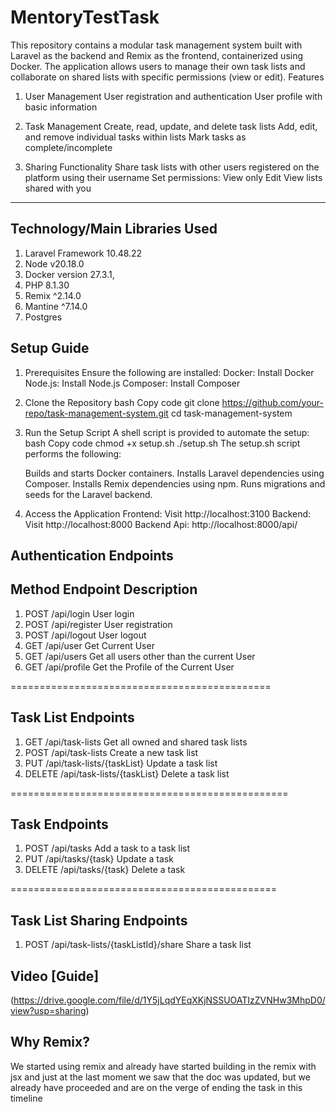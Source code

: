 # MentoryTestTask

This repository contains a modular task management system built with Laravel as the backend and Remix as the frontend, containerized using Docker. The application allows users to manage their own task lists and collaborate on shared lists with specific permissions (view or edit).
Features

1. User Management
   User registration and authentication
   User profile with basic information

2. Task Management
   Create, read, update, and delete task lists
   Add, edit, and remove individual tasks within lists
   Mark tasks as complete/incomplete

3. Sharing Functionality
   Share task lists with other users registered on the platform using their username
   Set permissions:
   View only
   Edit
   View lists shared with you

---

## Technology/Main Libraries Used

1. Laravel Framework 10.48.22
2. Node v20.18.0
3. Docker version 27.3.1,
4. PHP 8.1.30
4. Remix ^2.14.0
5. Mantine ^7.14.0
6. Postgres


## Setup Guide

1. Prerequisites
   Ensure the following are installed:
   Docker: Install Docker
   Node.js: Install Node.js
   Composer: Install Composer

2. Clone the Repository
   bash
   Copy code
   git clone https://github.com/your-repo/task-management-system.git
   cd task-management-system

3. Run the Setup Script
   A shell script is provided to automate the setup:
   bash
   Copy code
   chmod +x setup.sh
   ./setup.sh
   The setup.sh script performs the following:

   Builds and starts Docker containers.
   Installs Laravel dependencies using Composer.
   Installs Remix dependencies using npm.
   Runs migrations and seeds for the Laravel backend.

4. Access the Application
   Frontend: Visit http://localhost:3100
   Backend: Visit http://localhost:8000
   Backend Api: http://localhost:8000/api/<route>

## Authentication Endpoints

## Method Endpoint Description

1. POST   /api/login        User login
2. POST   /api/register     User registration
3. POST   /api/logout       User logout
4. GET    /api/user         Get Current User
5. GET    /api/users        Get all users other than the current User
6. GET    /api/profile      Get the Profile of the Current User

=============================================

## Task List Endpoints

1. GET     /api/task-lists               Get all owned and shared task lists
2. POST    /api/task-lists               Create a new task list
3. PUT     /api/task-lists/{taskList}    Update a task list
4. DELETE  /api/task-lists/{taskList}    Delete a task list

================================================

## Task Endpoints

1. POST     /api/tasks           Add a task to a task list
2. PUT      /api/tasks/{task}    Update a task
3. DELETE   /api/tasks/{task}    Delete a task

==============================================

## Task List Sharing Endpoints

1. POST    /api/task-lists/{taskListId}/share      Share a task list

## Video [Guide]

(https://drive.google.com/file/d/1Y5jLqdYEqXKjNSSUOATIzZVNHw3MhpD0/view?usp=sharing)

## Why Remix?

We started using remix and already have started building in the remix with jsx and just at the last moment we saw that the doc was updated, but we already have proceeded and are on the verge of ending the task in this timeline

